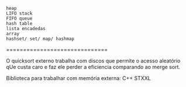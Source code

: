```
heap
LIFO stack
FIFO queue
hash table
lista encadedas
array
hashset/ set/ map/ hashmap
```

==============================


O quicksort externo trabalha com discos que permite o acesso aleatório qUe custa caro e faz ele perder a eficiencia comparando ao merge sort.

Biblioteca para trabalhar com memória externa: C++ STXXL
